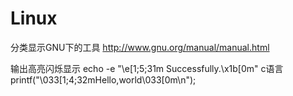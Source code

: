 # Linux

分类显示GNU下的工具
http://www.gnu.org/manual/manual.html

输出高亮闪烁显示
echo -e "\e[1;5;31m Successfully.\x1b[0m"
c语言
printf("\033[1;4;32mHello,world\033[0m\n");
